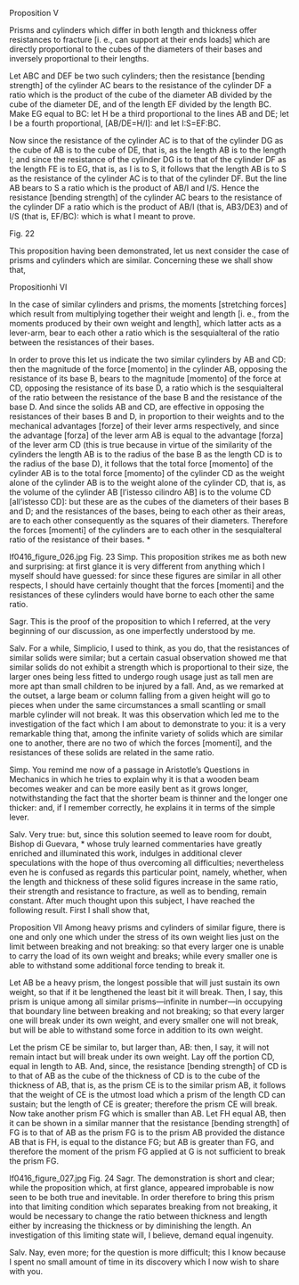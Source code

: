 Proposition V

Prisms and cylinders which differ in both length and thickness offer resistances to fracture [i. e., can support at their ends loads] which are directly proportional to the cubes of the diameters of their bases and inversely proportional to their lengths.

Let ABC and DEF be two such cylinders; then the resistance [bending strength] of the cylinder AC bears to the resistance of the cylinder DF a ratio which is the product of the cube of the diameter AB divided by the cube of the diameter DE, and of the length EF divided by the length BC. Make EG equal to BC: let H be a third proportional to the lines AB and DE; let I be a fourth proportional, [AB/DE=H/I]: and let I:S=EF:BC.

Now since the resistance of the cylinder AC is to that of the cylinder DG as the cube of AB is to the cube of DE, that is, as the length AB is to the length I; and since the resistance of the cylinder DG is to that of the cylinder DF as the length FE is to EG, that is, as I is to S, it follows that the length AB is to S as the resistance of the cylinder AC is to that of the cylinder DF. But the line AB bears to S a ratio which is the product of AB/I and I/S. Hence the resistance [bending strength] of the cylinder AC bears to the resistance of the cylinder DF a ratio which is the product of AB/I (that is, AB3/DE3) and of I/S (that is, EF/BC): which is what I meant to prove.


Fig. 22

This proposition having been demonstrated, let us next consider the case of prisms and cylinders which are similar. Concerning these we shall show that,


Propositionhi VI

In the case of similar cylinders and prisms, the moments [stretching forces] which result from multiplying together their weight and length [i. e., from the moments produced by their own weight and length], which latter acts as a lever-arm, bear to each other a ratio which is the sesquialteral of the ratio between the resistances of their bases.

In order to prove this let us indicate the two similar cylinders by AB and CD: then the magnitude of the force [momento] in the cylinder AB, opposing the resistance of its base B, bears to the magnitude [momento] of the force at CD, opposing the resistance of its base D, a ratio which is the sesquialteral of the ratio between the resistance of the base B and the resistance of the base D. And since the solids AB and CD, are effective in opposing the resistances of their bases B and D, in proportion to their weights and to the mechanical advantages [forze] of their lever arms respectively, and since the advantage [forza] of the lever arm AB is equal to the advantage [forza] of the lever arm CD (this is true because in virtue of the similarity of the cylinders the length AB is to the radius of the base B as the length CD is to the radius of the base D), it follows that the total force [momento] of the cylinder AB is to the total force [momento] of the cylinder CD as the weight alone of the cylinder AB is to the weight alone of the cylinder CD, that is, as the volume of the cylinder AB [l’istesso cilindro AB] is to the volume CD [all’istesso CD]: but these are as the cubes of the diameters of their bases B and D; and the resistances of the bases, being to each other as their areas, are to each other consequently as the squares of their diameters. Therefore the forces [momenti] of the cylinders are to each other in the sesquialteral ratio of the resistance of their bases.
*

lf0416_figure_026.jpg
Fig. 23
Simp.
This proposition strikes me as both new and surprising: at first glance it is very different from anything which I myself should have guessed: for since these figures are similar in all other respects, I should have certainly thought that the forces [momenti] and the resistances of these cylinders would have borne to each other the same ratio.

Sagr.
This is the proof of the proposition to which I referred, at the very beginning of our discussion, as one imperfectly understood by me.

Salv.
For a while, Simplicio, I used to think, as you do, that the resistances of similar solids were similar; but a certain casual observation showed me that similar solids do not exhibit a strength which is proportional to their size, the larger ones being less fitted to undergo rough usage just as tall men are more apt than small children to be injured by a fall. And, as we remarked at the outset, a large beam or column falling from a given height will go to pieces when under the same circumstances a small scantling or small marble cylinder will not break. It was this observation which led me to the investigation of the fact which I am about to demonstrate to you: it is a very remarkable thing that, among the infinite variety of solids which are similar one to another, there are no two of which the forces [momenti], and the resistances of these solids are related in the same ratio.

Simp.
You remind me now of a passage in Aristotle’s Questions in Mechanics in which he tries to explain why it is that a wooden beam becomes weaker and can be more easily bent as it grows longer, notwithstanding the fact that the shorter beam is thinner and the longer one thicker: and, if I remember correctly, he explains it in terms of the simple lever.

Salv.
Very true: but, since this solution seemed to leave room for doubt, Bishop di Guevara,
*
 whose truly learned commentaries have greatly enriched and illuminated this work, indulges in additional clever speculations with the hope of thus overcoming all difficulties; nevertheless even he is confused as regards this particular point, namely, whether, when the length and thickness of these solid figures increase in the same ratio, their strength and resistance to fracture, as well as to bending, remain constant. After much thought upon this subject, I have reached the following result. First I shall show that,

Proposition VII
Among heavy prisms and cylinders of similar figure, there is one and only one which under the stress of its own weight lies just on the limit between breaking and not breaking: so that every larger one is unable to carry the load of its own weight and breaks; while every smaller one is able to withstand some additional force tending to break it.

Let AB be a heavy prism, the longest possible that will just sustain its own weight, so that if it be lengthened the least bit it will break. Then, I say, this prism is unique among all similar prisms—infinite in number—in occupying that boundary line between breaking and not breaking; so that every larger one will break under its own weight, and every smaller one will not break, but will be able to withstand some force in addition to its own weight.

Let the prism CE be similar to, but larger than, AB: then, I say, it will not remain intact but will break under its own weight. Lay off the portion CD, equal in length to AB. And, since, the resistance [bending strength] of CD is to that of AB as the cube of the thickness of CD is to the cube of the thickness of AB, that is, as the prism CE is to the similar prism AB, it follows that the weight of CE is the utmost load which a prism of the length CD can sustain; but the length of CE is greater; therefore the prism CE will break. Now take another prism FG which is smaller than AB. Let FH equal AB, then it can be shown in a similar manner that the resistance [bending strength] of FG is to that of AB as the prism FG is to the prism AB provided the distance AB that is FH, is equal to the distance FG; but AB is greater than FG, and therefore the moment of the prism FG applied at G is not sufficient to break the prism FG.

lf0416_figure_027.jpg
Fig. 24
Sagr.
The demonstration is short and clear; while the proposition which, at first glance, appeared improbable is now seen to be both true and inevitable. In order therefore to bring this prism into that limiting condition which separates breaking from not breaking, it would be necessary to change the ratio between thickness and length either by increasing the thickness or by diminishing the length. An investigation of this limiting state will, I believe, demand equal ingenuity.

Salv.
Nay, even more; for the question is more difficult; this I know because I spent no small amount of time in its discovery which I now wish to share with you.

